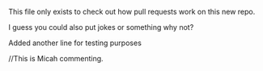 This file only exists to check out how pull requests work on this new repo.

I guess you could also put jokes or something why not?

Added another line for testing purposes

//This is Micah commenting.